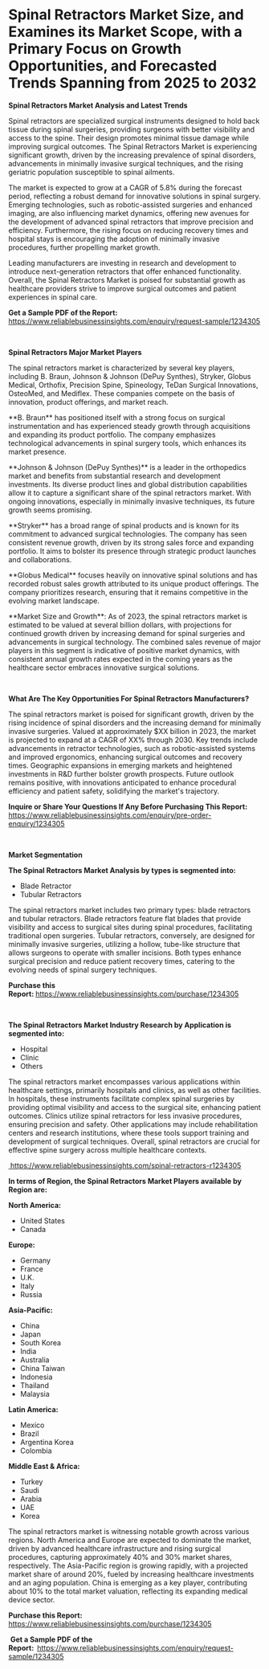 <p><h1>Spinal Retractors Market Size, and Examines its Market Scope, with a Primary Focus on Growth Opportunities, and Forecasted Trends Spanning from 2025 to 2032</h1></p><p><strong>Spinal Retractors Market Analysis and Latest Trends</strong></p>
<p><p>Spinal retractors are specialized surgical instruments designed to hold back tissue during spinal surgeries, providing surgeons with better visibility and access to the spine. Their design promotes minimal tissue damage while improving surgical outcomes. The Spinal Retractors Market is experiencing significant growth, driven by the increasing prevalence of spinal disorders, advancements in minimally invasive surgical techniques, and the rising geriatric population susceptible to spinal ailments.</p><p>The market is expected to grow at a CAGR of 5.8% during the forecast period, reflecting a robust demand for innovative solutions in spinal surgery. Emerging technologies, such as robotic-assisted surgeries and enhanced imaging, are also influencing market dynamics, offering new avenues for the development of advanced spinal retractors that improve precision and efficiency. Furthermore, the rising focus on reducing recovery times and hospital stays is encouraging the adoption of minimally invasive procedures, further propelling market growth.</p><p>Leading manufacturers are investing in research and development to introduce next-generation retractors that offer enhanced functionality. Overall, the Spinal Retractors Market is poised for substantial growth as healthcare providers strive to improve surgical outcomes and patient experiences in spinal care.</p></p>
<p><strong>Get a Sample PDF of the Report:&nbsp;</strong> <a href="https://www.reliablebusinessinsights.com/enquiry/request-sample/1234305?utm_campaign=1873&utm_medium=2&utm_source=Github&utm_content=ia&utm_term=13042025&utm_id=spinal-retractors">https://www.reliablebusinessinsights.com/enquiry/request-sample/1234305</a></p>
<p>&nbsp;</p>
<p><strong>Spinal Retractors Major Market Players</strong></p>
<p><p>The spinal retractors market is characterized by several key players, including B. Braun, Johnson & Johnson (DePuy Synthes), Stryker, Globus Medical, Orthofix, Precision Spine, Spineology, TeDan Surgical Innovations, OsteoMed, and Mediflex. These companies compete on the basis of innovation, product offerings, and market reach.</p><p>**B. Braun** has positioned itself with a strong focus on surgical instrumentation and has experienced steady growth through acquisitions and expanding its product portfolio. The company emphasizes technological advancements in spinal surgery tools, which enhances its market presence.</p><p>**Johnson & Johnson (DePuy Synthes)** is a leader in the orthopedics market and benefits from substantial research and development investments. Its diverse product lines and global distribution capabilities allow it to capture a significant share of the spinal retractors market. With ongoing innovations, especially in minimally invasive techniques, its future growth seems promising.</p><p>**Stryker** has a broad range of spinal products and is known for its commitment to advanced surgical technologies. The company has seen consistent revenue growth, driven by its strong sales force and expanding portfolio. It aims to bolster its presence through strategic product launches and collaborations.</p><p>**Globus Medical** focuses heavily on innovative spinal solutions and has recorded robust sales growth attributed to its unique product offerings. The company prioritizes research, ensuring that it remains competitive in the evolving market landscape.</p><p>**Market Size and Growth**: As of 2023, the spinal retractors market is estimated to be valued at several billion dollars, with projections for continued growth driven by increasing demand for spinal surgeries and advancements in surgical technology. The combined sales revenue of major players in this segment is indicative of positive market dynamics, with consistent annual growth rates expected in the coming years as the healthcare sector embraces innovative surgical solutions.</p></p>
<p>&nbsp;</p>
<p><strong>What Are The Key Opportunities For Spinal Retractors Manufacturers?</strong></p>
<p><p>The spinal retractors market is poised for significant growth, driven by the rising incidence of spinal disorders and the increasing demand for minimally invasive surgeries. Valued at approximately $XX billion in 2023, the market is projected to expand at a CAGR of XX% through 2030. Key trends include advancements in retractor technologies, such as robotic-assisted systems and improved ergonomics, enhancing surgical outcomes and recovery times. Geographic expansions in emerging markets and heightened investments in R&D further bolster growth prospects. Future outlook remains positive, with innovations anticipated to enhance procedural efficiency and patient safety, solidifying the market's trajectory.</p></p>
<p><strong>Inquire or Share Your Questions If Any Before Purchasing This Report:</strong> <a href="https://www.reliablebusinessinsights.com/enquiry/pre-order-enquiry/1234305?utm_campaign=1873&utm_medium=2&utm_source=Github&utm_content=ia&utm_term=13042025&utm_id=spinal-retractors">https://www.reliablebusinessinsights.com/enquiry/pre-order-enquiry/1234305</a></p>
<p>&nbsp;</p>
<p><strong>Market Segmentation</strong></p>
<p><strong>The Spinal Retractors Market Analysis by types is segmented into:</strong></p>
<p><ul><li>Blade Retractor</li><li>Tubular Retractors</li></ul></p>
<p><p>The spinal retractors market includes two primary types: blade retractors and tubular retractors. Blade retractors feature flat blades that provide visibility and access to surgical sites during spinal procedures, facilitating traditional open surgeries. Tubular retractors, conversely, are designed for minimally invasive surgeries, utilizing a hollow, tube-like structure that allows surgeons to operate with smaller incisions. Both types enhance surgical precision and reduce patient recovery times, catering to the evolving needs of spinal surgery techniques.</p></p>
<p><strong>Purchase this Report:&nbsp;</strong><a href="https://www.reliablebusinessinsights.com/purchase/1234305?utm_campaign=1873&utm_medium=2&utm_source=Github&utm_content=ia&utm_term=13042025&utm_id=spinal-retractors">https://www.reliablebusinessinsights.com/purchase/1234305</a></p>
<p>&nbsp;</p>
<p><strong>The Spinal Retractors Market Industry Research by Application is segmented into:</strong></p>
<p><ul><li>Hospital</li><li>Clinic</li><li>Others</li></ul></p>
<p><p>The spinal retractors market encompasses various applications within healthcare settings, primarily hospitals and clinics, as well as other facilities. In hospitals, these instruments facilitate complex spinal surgeries by providing optimal visibility and access to the surgical site, enhancing patient outcomes. Clinics utilize spinal retractors for less invasive procedures, ensuring precision and safety. Other applications may include rehabilitation centers and research institutions, where these tools support training and development of surgical techniques. Overall, spinal retractors are crucial for effective spine surgery across multiple healthcare contexts.</p></p>
<p><a href="https://www.reliablebusinessinsights.com/spinal-retractors-r1234305?utm_campaign=1873&utm_medium=2&utm_source=Github&utm_content=ia&utm_term=13042025&utm_id=spinal-retractors">&nbsp;https://www.reliablebusinessinsights.com/spinal-retractors-r1234305</a></p>
<p><strong>In terms of Region, the Spinal Retractors Market Players available by Region are:</strong></p>
<p>
    <p> <strong> North America: </strong>
        <ul>
            <li>United States</li>
            <li>Canada</li>
        </ul>
        </p> 
    <p> <strong> Europe: </strong>
        <ul>
            <li>Germany</li>
            <li>France</li>
            <li>U.K.</li>
            <li>Italy</li>
            <li>Russia</li>
        </ul>
        </p> 
    <p> <strong> Asia-Pacific: </strong>
        <ul>
            <li>China</li>
            <li>Japan</li>
            <li>South Korea</li>
            <li>India</li>
            <li>Australia</li>
            <li>China Taiwan</li>
            <li>Indonesia</li>
            <li>Thailand</li>
            <li>Malaysia</li>
        </ul>
        </p> 
    <p> <strong> Latin America: </strong>
        <ul>
            <li>Mexico</li>
            <li>Brazil</li>
            <li>Argentina Korea</li>
            <li>Colombia</li>
        </ul>
        </p> 
    <p> <strong> Middle East & Africa: </strong>
        <ul>
            <li>Turkey</li>
            <li>Saudi</li>
            <li>Arabia</li>
            <li>UAE</li>
            <li>Korea</li>
        </ul>
    </p>
    </p>
<p><p>The spinal retractors market is witnessing notable growth across various regions. North America and Europe are expected to dominate the market, driven by advanced healthcare infrastructure and rising surgical procedures, capturing approximately 40% and 30% market shares, respectively. The Asia-Pacific region is growing rapidly, with a projected market share of around 20%, fueled by increasing healthcare investments and an aging population. China is emerging as a key player, contributing about 10% to the total market valuation, reflecting its expanding medical device sector.</p></p>
<p><strong>Purchase this Report: </strong><a href="https://www.reliablebusinessinsights.com/purchase/1234305?utm_campaign=1873&utm_medium=2&utm_source=Github&utm_content=ia&utm_term=13042025&utm_id=spinal-retractors">https://www.reliablebusinessinsights.com/purchase/1234305</a></p>
<p>&nbsp;<strong>Get a Sample PDF of the Report:&nbsp;&nbsp;</strong><a href="https://www.reliablebusinessinsights.com/enquiry/request-sample/1234305?utm_campaign=1873&utm_medium=2&utm_source=Github&utm_content=ia&utm_term=13042025&utm_id=spinal-retractors">https://www.reliablebusinessinsights.com/enquiry/request-sample/1234305</a></p>
<p><strong></strong></p>
<p><p></p><p></p><p></p></p>